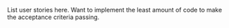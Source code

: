 List user stories here. Want to implement the least amount of code to make the acceptance criteria passing.